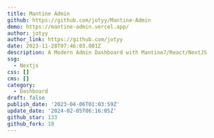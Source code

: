 ```yaml
---
title: Mantine Admin
github: https://github.com/jotyy/Mantine-Admin
demo: https://mantine-admin.vercel.app/
author: jotyy
author_link: https://github.com/jotyy
date: 2023-11-28T07:46:03.801Z
description: A Modern Admin Dashboard with Mantine7/React/NextJS
ssg:
  - Nextjs
css: []
cms: []
category:
  - Dashboard
draft: false
publish_date: '2023-04-06T01:03:59Z'
update_date: '2024-02-05T06:16:05Z'
github_star: 133
github_fork: 18
---
```


